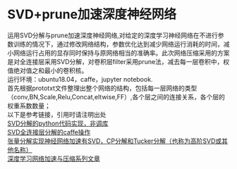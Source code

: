 # SVD+prune加速深度神经网络
 运用SVD分解与prune加速深度神经网络,对给定的深度学习神经网络在不进行参数训练的情况下，通过修改网络结构，参数优化达到减少网络运行消耗的时间，减小网络运行占用的显存同时保持与原网络相当的准确率。此次网络压缩采用的方案是对全连接层采用SVD分解，对卷积层filter采用prune法，减去每一层卷积中，权值绝对值之和最小的卷积核。<br>
 运行环境：ubuntu18.04，caffe，jupyter notebook.<br>
 首先根据prototxt文件整理出整个网络的结构，包括每一层网络的类型（conv,BN,Scale,Relu,Concat,eltwise,FF）,各个层之间的连接关系，各个层的权重系数数量；<br>
 以下是参考链接，引用时请注明出处<br>
 [SVD分解的python代码实现，非调库](https://www.cnblogs.com/endlesscoding/p/10058532.html)<br>
 [SVD全连接层分解的caffe操作](https://blog.csdn.net/zs19960124/article/details/84852538)<br>
 [张量分解实现神经网络加速有SVD，CP分解和Tucker分解（也称为高阶SVD或其他名称）](https://www.leiphone.com/news/201802/tSRogb7n8SFAQ6Yj.html)<br>
 [深度学习网络加速与压缩系列文章](https://blog.csdn.net/wspba/article/details/75671573)<br>
